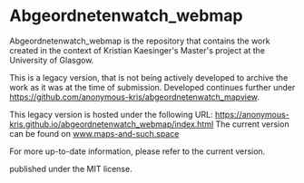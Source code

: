 # Abgeordnetenwatch_webmap
Abgeordnetenwatch_webmap is the repository that contains the work created in the context of Kristian Kaesinger's Master's project at the University of Glasgow. 

This is a legacy version, that is not being actively developed to archive the work as it was at the time of submission.
Developed continues further under https://github.com/anonymous-kris/abgeordnetenwatch_mapview.

This legacy version is hosted under the following URL: https://anonymous-kris.github.io/abgeordnetenwatch_webmap/index.html
The current version can be found on www.maps-and-such.space

For more up-to-date information, please refer to the current version.

published under the MIT license.

